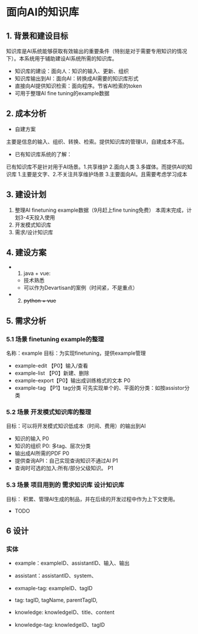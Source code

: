 # 面向AI的知识库

## 1. 背景和建设目标
知识库是AI系统能够获取有效输出的重要条件（特别是对于需要专用知识的情况下）。本系统用于辅助建设AI系统所需的知识库。
- 知识库的建设：面向人：知识的输入、更新、组织
- 知识库输出到AI：面向AI：转换成AI需要的知识库形式
- 直接向AI提供知识检索：面向程序。节省AI检索的token
- 可用于整理AI fine tuning的example数据

## 2. 成本分析
- 自建方案

主要是信息的输入、组织、转换、检索。提供知识库的管理UI，自建成本不高。

- 已有知识库系统的了解：

已有知识库不是针对用于AI场景。1.共享维护 2.面向人类 3.多媒体。而提供AI的知识库 1.主要是文字、2.不关注共享维护场景 3.主要面向AI。且需要考虑学习成本


## 3. 建设计划
1. 整理AI finetuning example数据（9月赶上fine tuning免费）
本周末完成，计划3-4天投入使用
2. 开发模式知识库
3. 需求/设计知识库

## 4. 建设方案
- 1. java + vue: 
    - 技术熟悉
    - 可以作为Devartisan的案例（时间紧，不是重点）  
- 2. ~~python + vue~~

## 5. 需求分析
### 5.1 场景 finetuning example的整理
名称：example
目标：为实现finetuning，提供example管理
- example-edit 【P0】输入/查看 
- example-list 【P0】新建、删除
- example-export【P0】输出成训练格式的文本 P0
- example-tag 【P1】tag分类 可先实现单个的、平面的分类：如按assistor分类

### 5.2 场景 开发模式知识库的整理
目标：可以将开发模式知识低成本（时间、费用）的输出到AI
- 知识的输入 P0
- 知识的组织 P0: 多tag、层次分类
- 输出成AI所需的PDF P0
- 提供查询API：自己实现查询知识不通过AI P1
- 查询时可选的加入:所有/部分父级知识。 P1


### 5.3 场景 项目用到的 需求知识库 设计知识库
目标： 积累、管理AI生成的制品，并在后续的开发过程中作为上下文使用。
- TODO

## 6 设计
### 实体
- example：exampleID、assistantID、输入、输出
- assistant：assistantID、system、
- exmaple-tag:  exampleID、tagID
- tag: tagID, tagName, parentTagID, 

- knowledge: knowledgeID、title、content
- knowledge-tag: knowledgeID、tagID




